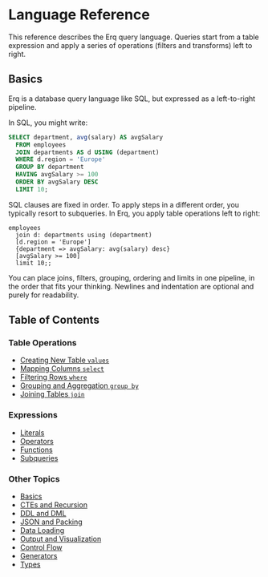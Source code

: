 # Language Reference

This reference describes the Erq query language. Queries start from a table expression and apply a series of operations (filters and transforms) left to right.

## Basics

Erq is a database query language like SQL, but expressed as a left-to-right pipeline.

In SQL, you might write:

```sql
SELECT department, avg(salary) AS avgSalary
  FROM employees
  JOIN departments AS d USING (department)
  WHERE d.region = 'Europe'
  GROUP BY department
  HAVING avgSalary >= 100
  ORDER BY avgSalary DESC
  LIMIT 10;
```

SQL clauses are fixed in order. To apply steps in a different order, you typically resort to subqueries. In Erq, you apply table operations left to right:

```erq
employees
  join d: departments using (department)
  [d.region = 'Europe']
  {department => avgSalary: avg(salary) desc}
  [avgSalary >= 100]
  limit 10;;
```

You can place joins, filters, grouping, ordering and limits in one pipeline, in the order that fits your thinking. Newlines and indentation are optional and purely for readability.

## Table of Contents

### Table Operations

- [Creating New Table `values`](./table-operations/values.md)
- [Mapping Columns `select`](./table-operations/mapping.md)
- [Filtering Rows `where`](./table-operations/filtering.md)
- [Grouping and Aggregation `group by`](./table-operations/grouping-aggregation.md)
- [Joining Tables `join`](./table-operations/joining.md)

### Expressions

- [Literals](./expressions/literals.md)
- [Operators](./expressions/operators.md)
- [Functions](./expressions/functions.md)
- [Subqueries](./expressions/subqueries.md)

### Other Topics

- [Basics](./basics.md)
- [CTEs and Recursion](./ctes-recursion.md)
- [DDL and DML](./ddl-dml.md)
- [JSON and Packing](./json.md)
- [Data Loading](./data-loading.md)
- [Output and Visualization](./output-visualization.md)
- [Control Flow](./control-flow.md)
- [Generators](./generators.md)
- [Types](./types.md)
